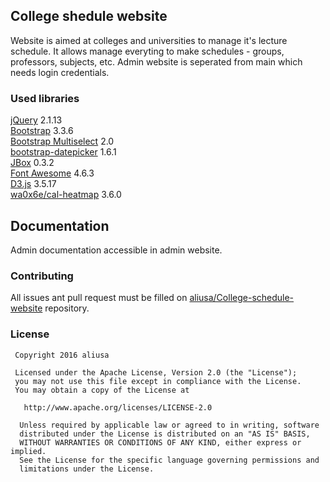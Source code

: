 ﻿## College shedule website
Website is aimed at colleges and universities to manage it's lecture schedule. It allows manage everyting to make schedules - groups, professors, subjects, etc. Admin website is seperated from main which needs login credentials.

### Used libraries
[jQuery](https://jquery.com/)  2.1.13  
[Bootstrap](getbootstrap.com) 3.3.6  
[Bootstrap Multiselect](https://github.com/davidstutz/bootstrap-multiselect) 2.0  
[bootstrap-datepicker](https://github.com/eternicode/bootstrap-datepicker) 1.6.1  
[JBox](https://jbox.com/) 0.3.2  
[Font Awesome](fontawesome.io/) 4.6.3  
[D3.js](https://d3js.org/) 3.5.17  
[wa0x6e/cal-heatmap](https://github.com/wa0x6e/cal-heatmap) 3.6.0

## Documentation
Admin documentation accessible in admin website.

### Contributing
All issues ant pull request must be filled on [aliusa/College-schedule-website](https://github.com/aliusa/College-schedule-website) repository.

### License
```
 Copyright 2016 aliusa  
 
 Licensed under the Apache License, Version 2.0 (the "License");
 you may not use this file except in compliance with the License.
 You may obtain a copy of the License at

   http://www.apache.org/licenses/LICENSE-2.0
 
  Unless required by applicable law or agreed to in writing, software
  distributed under the License is distributed on an "AS IS" BASIS,
  WITHOUT WARRANTIES OR CONDITIONS OF ANY KIND, either express or implied.
  See the License for the specific language governing permissions and
  limitations under the License.
